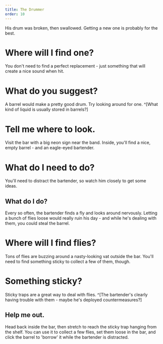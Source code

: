 ```yaml
---
title: The Drummer
order: 10
---
```


His drum was broken, then swallowed. Getting a new one is probably for the best.

# Where will I find one?
You don't need to find a perfect replacement - just something that will create a nice sound when hit.

# What do you suggest?
A barrel would make a pretty good drum. Try looking around for one. ^[What kind of liquid is usually stored in barrels?]

# Tell me where to look.
Visit the bar with a big neon sign near the band. Inside, you'll find a nice, empty barrel - and an eagle-eyed bartender.

# What do I need to do?
You'll need to distract the bartender, so watch him closely to get some ideas.

## What do I do?
Every so often, the bartender finds a fly and looks around nervously. Letting a bunch of flies loose would really ruin his day - and while he's dealing with them, you could steal the barrel.

# Where will I find flies?
Tons of flies are buzzing around a nasty-looking vat outside the bar. You'll need to find something sticky to collect a few of them, though.

# Something sticky?
Sticky traps are a great way to deal with flies. ^[The bartender's clearly having trouble with them - maybe he's deployed countermeasures?]

## Help me out.
Head back inside the bar, then stretch to reach the sticky trap hanging from the shelf. You can use it to collect a few flies, set them loose in the bar, and click the barrel to 'borrow' it while the bartender is distracted.
